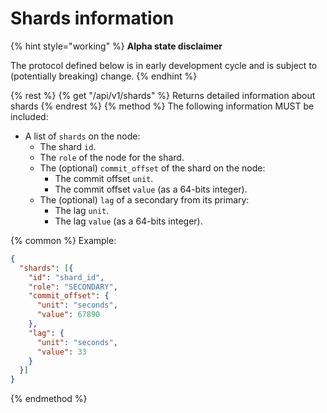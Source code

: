 # Shards information
{% hint style="working" %}
**Alpha state disclaimer**

The protocol defined below is in early development cycle
and is subject to (potentially breaking) change.
{% endhint %}


{% rest %}
  {% get "/api/v1/shards" %}
    Returns detailed information about shards
{% endrest %}
{% method %}
The following information MUST be included:

  * A list of `shards` on the node:
    * The shard `id`.
    * The `role` of the node for the shard.
    * The (optional) `commit_offset` of the shard on the node:
      * The commit offset `unit`.
      * The commit offset `value` (as a 64-bits integer).
    * The (optional) `lag` of a secondary from its primary:
      * The lag `unit`.
      * The lag `value` (as a 64-bits integer).

{% common %}
Example:
```json
{
  "shards": [{
    "id": "shard_id",
    "role": "SECONDARY",
    "commit_offset": {
      "unit": "seconds",
      "value": 67890
    },
    "lag": {
      "unit": "seconds",
      "value": 33
    }
  }]
}
```
{% endmethod %}
